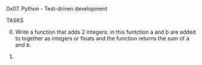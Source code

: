0x07. Python - Test-driven development

TASKS

0. Write a function that adds 2 integers:
in this funtction a and b are added to together as integers or floats and the function returns the sum of a and b.

1. 